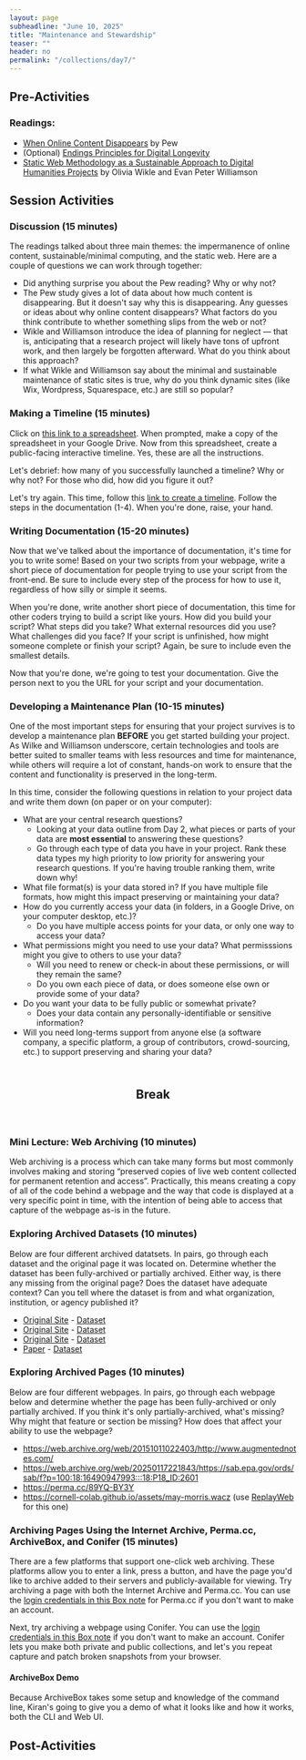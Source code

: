 ```yaml
---
layout: page
subheadline: "June 10, 2025"
title: "Maintenance and Stewardship"
teaser: ""
header: no
permalink: "/collections/day7/"
---
```


## Pre-Activities
### Readings:
- [When Online Content Disappears](https://www.pewresearch.org/data-labs/2024/05/17/when-online-content-disappears/) by Pew
- (Optional) [Endings Principles for Digital Longevity](https://endings.uvic.ca/principles.html#products)
- [Static Web Methodology as a Sustainable Approach to Digital Humanities Projects](https://journal.code4lib.org/articles/18372) by Olivia Wikle and Evan Peter Williamson

## Session Activities
### Discussion (15 minutes)
The readings talked about three main themes: the impermanence of online content, sustainable/minimal computing, and the static web. Here are a couple of questions we can work through together:
* Did anything surprise you about the Pew reading? Why or why not?
* The Pew study gives a lot of data about how much content is disappearing. But it doesn't say why this is disappearing. Any guesses or ideas about why online content disappears? What factors do you think contribute to whether something slips from the web or not?
* Wikle and Williamson introduce the idea of planning for neglect — that is, anticipating that a research project will likely have tons of upfront work, and then largely be forgotten afterward. What do you think about this approach?
* If what Wikle and Williamson say about the minimal and sustainable maintenance of static sites is true, why do you think dynamic sites (like Wix, Wordpress, Squarespace, etc.) are still so popular?

### Making a Timeline (15 minutes)
Click on [this link to a spreadsheet](https://docs.google.com/spreadsheets/d/1pHBvXN7nmGkiG8uQSUB82eNlnL8xHu6kydzH_-eguHQ/copy). When prompted, make a copy of the spreadsheet in your Google Drive. Now from this spreadsheet, create a public-facing interactive timeline. Yes, these are all the instructions.

Let's debrief: how many of you successfully launched a timeline? Why or why not? For those who did, how did you figure it out? 

Let's try again. This time, follow this [link to create a timeline](https://timeline.knightlab.com/#make). Follow the steps in the documentation (1-4). When you're done, raise, your hand.

### Writing Documentation (15-20 minutes)
Now that we've talked about the importance of documentation, it's time for you to write some! Based on your two scripts from your webpage, write a short piece of documentation for people trying to use your script from the front-end. Be sure to include every step of the process for how to use it, regardless of how silly or simple it seems.

When you're done, write another short piece of documentation, this time for other coders trying to build a script like yours. How did you build your script? What steps did you take? What external resources did you use? What challenges did you face? If your script is unfinished, how might someone complete or finish your script? Again, be sure to include even the smallest details.

Now that you're done, we're going to test your documentation. Give the person next to you the URL for your script and your documentation.

### Developing a Maintenance Plan (10-15 minutes)
One of the most important steps for ensuring that your project survives is to develop a maintenance plan **BEFORE** you get started building your project. As Wilke and Williamson underscore, certain technologies and tools are better suited to smaller teams with less resources and time for maintenance, while others will require a lot of constant, hands-on work to ensure that the content and functionality is preserved in the long-term.

In this time, consider the following questions in relation to your project data and write them down (on paper or on your computer):
* What are your central research questions?
  * Looking at your data outline from Day 2, what pieces or parts of your data are **most essential** to answering these questions?
  * Go through each type of data you have in your project. Rank these data types my high priority to low priority for answering your research questions. If you're having trouble ranking them, write down why!
* What file format(s) is your data stored in? If you have multiple file formats, how might this impact preserving or maintaining your data?
* How do you currently access your data (in folders, in a Google Drive, on your computer desktop, etc.)?
  * Do you have multiple access points for your data, or only one way to access your data?
* What permissions might you need to use your data? What permisssions might you give to others to use your data?
  * Will you need to renew or check-in about these permissions, or will they remain the same?
  * Do you own each piece of data, or does someone else own or provide some of your data?
* Do you want your data to be fully public or somewhat private?
  * Does your data contain any personally-identifiable or sensitive information?
* Will you need long-terms support from anyone else (a software company, a specific platform, a group of contributors, crowd-sourcing, etc.) to support preserving and sharing your data?

<br>
<p style="font-weight:bold; font-size:16pt; text-align:center;"> Break </p>
<br>

### Mini Lecture: Web Archiving (10 minutes)
Web archiving is a process which can take many forms but most commonly involves making and storing “preserved copies of live web content collected for permanent retention and access”. Practically, this means creating a copy of all of the code behind a webpage and the way that code is displayed at a very specific point in time, with the intention of being able to access that capture of the webpage as-is in the future.

### Exploring Archived Datasets (10 minutes)
Below are four different archived datatsets. In pairs, go through each dataset and the original page it was located on. Determine whether the dataset has been fully-archived or partially archived. Either way, is there any missing from the original page? Does the dataset have adequate context? Can you tell where the dataset is from and what organization, institution, or agency published it?
* [Original Site](https://ffiec.cfpb.gov/documentation/api/file-serving/) - [Dataset](https://s3.amazonaws.com/cfpb-hmda-public/prod/)
* [Original Site](https://coast.noaa.gov/slrdata/) - [Dataset](https://www.arcgis.com/home/item.html?id=cab265835317461e818f13eabc242ed1)
* [Original Site](https://www.vision.caltech.edu/datasets/cub_200_2011/) - [Dataset](https://archive.org/details/academictorrents_1a5a206de443085ff07ca9a47530f1bfadf526ba)
* [Paper](https://www.microsoft.com/en-us/research/wp-content/uploads/2008/10/ECCV_CAT_PROC.pdf) - [Dataset](https://archive.org/details/CAT_DATASET)

### Exploring Archived Pages (10 minutes)
Below are four different webpages. In pairs, go through each webpage below and determine whether the page has been fully-archived or only partially archived. If you think it's only partially-archived, what's missing? Why might that feature or section be missing? How does that affect your ability to use the webpage?

* https://web.archive.org/web/20151011022403/http://www.augmentednotes.com/
* https://web.archive.org/web/20250117221843/https://sab.epa.gov/ords/sab/f?p=100:18:16490947993:::18:P18_ID:2601
* https://perma.cc/89YQ-BY3Y
* https://cornell-colab.github.io/assets/may-morris.wacz (use [ReplayWeb](https://replayweb.page/) for this one)

### Archiving Pages Using the Internet Archive, Perma.cc, ArchiveBox, and Conifer (15 minutes)
There are a few platforms that support one-click web archiving. These platforms allow you to enter a link, press a button, and have the page you'd like to archive added to their servers and publicly-available for viewing. Try archiving a page with both the Internet Archive and Perma.cc. You can use the [login credentials in this Box note]() for Perma.cc if you don't want to make an account.

Next, try archiving a webpage using Conifer. You can use the [login credentials in this Box note]() if you don't want to make an account. Conifer lets you make both private and public collections, and let's you repeat capture and patch broken snapshots from your browser.

#### ArchiveBox Demo
Because ArchiveBox takes some setup and knowledge of the command line, Kiran's going to give you a demo of what it looks like and how it works, both the CLI and Web UI.

## Post-Activities
